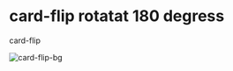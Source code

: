 # card-flip rotatat 180 degress
card-flip


![card-flip-bg](https://github.com/brandonwirz/card-flip/assets/17913209/c3277dc9-58cd-4eff-a7f2-512dfcdaee36)
